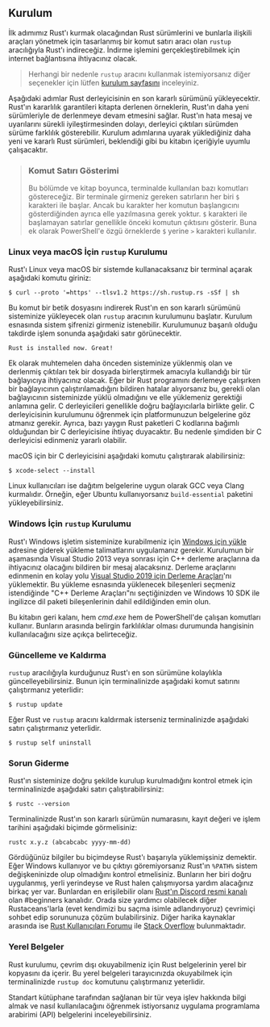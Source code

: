 ## Kurulum

İlk adımımız Rust'ı kurmak olacağından Rust sürümlerini ve bunlarla ilişkili araçları yönetmek için tasarlanmış bir komut satırı aracı olan `rustup` aracılığıyla Rust'ı indireceğiz. İndirme işlemini gerçekleştirebilmek için internet bağlantısına ihtiyacınız olacak.

> Herhangi bir nedenle `rustup` aracını kullanmak istemiyorsanız
> diğer seçenekler için lütfen [kurulum sayfasını](https://www.rust-lang.org/tools/install) inceleyiniz.

Aşağıdaki adımlar Rust derleyicisinin en son kararlı sürümünü yükleyecektir. Rust'ın kararlılık garantileri kitapta derlenen örneklerin, Rust'ın daha yeni sürümleriyle de derlenmeye devam etmesini sağlar. Rust'ın hata mesaj ve uyarılarını sürekli iyileştirmesinden dolayı, derleyici çıktıları sürümden sürüme farklılık gösterebilir. Kurulum adımlarına uyarak yüklediğiniz daha yeni ve kararlı Rust sürümleri, beklendiği gibi bu kitabın içeriğiyle uyumlu çalışacaktır.

> ### Komut Satırı Gösterimi
>
> Bu bölümde ve kitap boyunca, terminalde kullanılan bazı komutları göstereceğiz.
> Bir terminale girmeniz gereken satırların her biri `$` karakteri ile başlar.
> Ancak bu karakter her komutun başlangıcını gösterdiğinden ayrıca elle yazılmasına gerek yoktur.
> `$` karakteri ile başlamayan satırlar genellikle önceki komutun çıktısını gösterir.
> Buna ek olarak PowerShell'e özgü örneklerde `$` yerine `>` karakteri kullanılır.

### Linux veya macOS İçin `rustup` Kurulumu

Rust'ı Linux veya macOS bir sistemde kullanacaksanız bir terminal açarak aşağıdaki komutu giriniz:

```console
$ curl --proto '=https' --tlsv1.2 https://sh.rustup.rs -sSf | sh
```

Bu komut bir betik dosyasını indirerek Rust'ın en son kararlı sürümünü sisteminize yükleyecek olan `rustup` aracının kurulumunu başlatır. Kurulum esnasında sistem şifrenizi girmeniz istenebilir. Kurulumunuz başarılı olduğu takdirde işlem sonunda aşağıdaki satır görünecektir.

```text
Rust is installed now. Great!
```

Ek olarak muhtemelen daha önceden sisteminize yüklenmiş olan ve derlenmiş çıktıları tek bir dosyada birlerştirmek amacıyla kullandığı bir tür bağlayıcıya ihtiyacınız olacak. Eğer bir Rust programını derlemeye çalışırken bir bağlayıcının çalıştırılamadığını bildiren hatalar alıyorsanız bu, gerekli olan bağlayıcının sisteminizde yüklü olmadığını ve elle yüklemeniz gerektiği anlamına gelir. C derleyicileri genellikle doğru bağlayıcılarla birlikte gelir. C derleyicisinin kurulumunu öğrenmek için platformunuzun belgelerine göz atmanız gerekir. Ayrıca, bazı yaygın Rust paketleri C kodlarına bağımlı olduğundan bir C derleyicisine ihtiyaç duyacaktır. Bu nedenle şimdiden bir C derleyicisi edinmeniz yararlı olabilir.

macOS için bir C derleyicisini aşağıdaki komutu çalıştırarak alabilirsiniz:

```console
$ xcode-select --install
```

Linux kullanıcıları ise dağıtım belgelerine uygun olarak GCC veya Clang kurmalıdır. Örneğin, eğer Ubuntu kullanıyorsanız `build-essential` paketini yükleyebilirsiniz.

### Windows İçin `rustup` Kurulumu

Rust'ı Windows işletim sisteminize kurabilmeniz için [Windows için yükle](https://www.rust-lang.org/tools/install) adresine giderek yükleme talimatlarını uygulamanız gerekir. Kurulumun bir aşamasında Visual Studio 2013 veya sonrası için C++ derleme araçlarına da ihtiyacınız olacağını bildiren bir mesaj alacaksınız. Derleme araçlarını edinmenin en kolay yolu [Visual Studio 2019 için Derleme Araçları](https://visualstudio.microsoft.com/tr/visual-cpp-build-tools/)'nı yüklemektir. Bu yükleme esnasında yüklenecek bileşenleri seçmeniz istendiğinde "C++ Derleme Araçları"nı seçtiğinizden ve Windows 10 SDK ile ingilizce dil paketi bileşenlerinin dahil edildiğinden emin olun.

Bu kitabın geri kalanı, hem *cmd.exe* hem de PowerShell'de çalışan komutları kullanır. Bunların arasında belirgin farklılıklar olması durumunda hangisinin kullanılacağını size açıkça belirteceğiz.

### Güncelleme ve Kaldırma

`rustup` aracılığıyla kurduğunuz Rust'ı en son sürümüne kolaylıkla güncelleyebilirsiniz. Bunun için terminalinizde aşağıdaki komut satırını çalıştırmanız yeterlidir:

```console
$ rustup update
```

Eğer Rust ve `rustup` aracını kaldırmak isterseniz terminalinizde aşağıdaki satırı çalıştırmanız yeterlidir.

```console
$ rustup self uninstall
```

### Sorun Giderme

Rust'ın sisteminize doğru şekilde kurulup kurulmadığını kontrol etmek için terminalinizde aşağıdaki satırı çalıştırabilirsiniz:

```console
$ rustc --version
```

Terminalinizde Rust'ın son kararlı sürümün numarasını, kayıt değeri ve işlem tarihini aşağıdaki biçimde görmelisiniz:

```text
rustc x.y.z (abcabcabc yyyy-mm-dd)
```

Gördüğünüz bilgiler bu biçimdeyse Rust'ı başarıyla yüklemişsiniz demektir. Eğer Windows kullanıyor ve bu çıktıyı göremiyorsanız Rust'ın `%PATH%` sistem değişkeninizde olup olmadığını kontrol etmelisiniz. Bunların her biri doğru uygulanmış, yerli yerindeyse ve Rust halen çalışmıyorsa yardım alacağınız birkaç yer var. Bunlardan en erişilebilir olanı [Rust'ın Discord resmi kanalı](https://discord.com/invite/rust-lang) olan #beginners kanalıdır. Orada size yardımcı olabilecek diğer Rustaceans'larla (evet kendimizi bu saçma isimle adlandırıyoruz) çevrimiçi sohbet edip sorununuza çözüm bulabilirsiniz. Diğer harika kaynaklar arasında ise [Rust Kullanıcıları Forumu](https://users.rust-lang.org/) ile [Stack Overflow](https://stackoverflow.com/questions/tagged/rust) bulunmaktadır.

### Yerel Belgeler

Rust kurulumu, çevrim dışı okuyabilmeniz için Rust belgelerinin yerel bir kopyasını da içerir. Bu yerel belgeleri tarayıcınızda okuyabilmek için terminalinizde `rustup doc` komutunu çalıştırmanız yeterlidir.

Standart kütüphane tarafından sağlanan bir tür veya işlev hakkında bilgi almak ve nasıl kullanılacağını öğrenmek istiyorsanız uygulama programlama arabirimi (API) belgelerini inceleyebilirsiniz.
